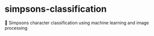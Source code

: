 # simpsons-classification
👶 Simpsons character classification using machine learning and image processing
